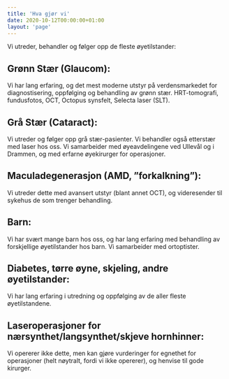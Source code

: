 ```yaml
---
title: 'Hva gjør vi'
date: 2020-10-12T00:00:00+01:00
layout: 'page'
---
```


Vi utreder, behandler og følger opp de fleste øyetilstander:

## Grønn Stær (Glaucom):
Vi har lang erfaring, og det mest moderne utstyr på verdensmarkedet for diagnostisering, oppfølging og behandling av grønn stær. HRT-tomografi, fundusfotos, OCT, Octopus synsfelt, Selecta laser (SLT).

## Grå Stær (Cataract):
Vi utreder og følger opp grå stær-pasienter. Vi behandler også etterstær med laser hos oss. Vi samarbeider med øyeavdelingene ved Ullevål og i Drammen, og med erfarne øyekirurger for operasjoner.
 
## Maculadegenerasjon (AMD, ”forkalkning”): 
Vi utreder dette med avansert utstyr (blant annet OCT), og videresender til sykehus de som trenger behandling.

## Barn: 
Vi har svært mange barn hos oss, og har lang erfaring med behandling av forskjellige øyetilstander hos barn. Vi samarbeider med ortoptister. 

## Diabetes, tørre øyne, skjeling, andre øyetilstander:
Vi har lang erfaring i utredning og oppfølging av de aller fleste øyetilstandene.

## Laseroperasjoner for nærsynthet/langsynthet/skjeve hornhinner: 
Vi opererer ikke dette, men kan gjøre vurderinger for egnethet for operasjoner (helt nøytralt, fordi vi ikke opererer), og henvise til gode kirurger.
